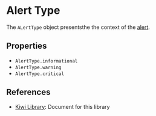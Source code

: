 # Alert Type

The `ALertType` object presentsthe the context of the [alert](https://github.com/steelwheels/KiwiCompnents/blob/master/Document/Function/alert.md).

## Properties
* `AlertType.informational`
* `AlertType.warning`
* `AlertType.critical`

## References
* [Kiwi Library](https://github.com/steelwheels/KiwiScript/blob/master/KiwiLibrary/Document/Library.md): Document for this library

